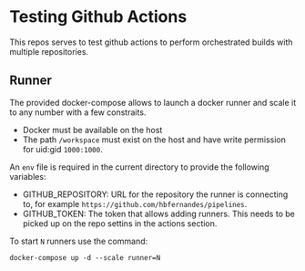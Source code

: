 # Testing Github Actions
This repos serves to test github actions to perform orchestrated builds with multiple repositories.

## Runner
The provided docker-compose allows to launch a docker runner and scale it to any number with a few constraits.

- Docker must be available on the host
- The path `/workspace` must exist on the host and have write permission for uid:gid `1000:1000`.

An `env` file is required in the current directory to provide the following variables:
- GITHUB_REPOSITORY: URL for the repository the runner is connecting to, for example `https://github.com/hbfernandes/pipelines`.
- GITHUB_TOKEN: The token that allows adding runners. This needs to be picked up on the repo settins in the actions section.


To start `N` runners use the command:
```
docker-compose up -d --scale runner=N
```